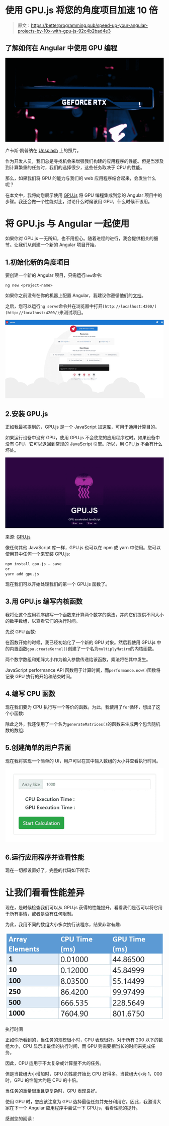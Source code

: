 # 使用 GPU.js 将您的角度项目加速 10 倍

> 原文：<https://betterprogramming.pub/speed-up-your-angular-projects-by-10x-with-gpu-js-92c4b2bad4e3>

## 了解如何在 Angular 中使用 GPU 编程

![](img/b8a6712aabc2bff3f80e2b818cd80fe9.png)

卢卡斯·凯普纳在 [Unsplash](https://unsplash.com?utm_source=medium&utm_medium=referral) 上的照片。

作为开发人员，我们总是寻找机会来增强我们构建的应用程序的性能。但是当涉及到计算繁重的任务时，我们的选择很少，这些任务取决于 CPU 的性能。

那么，如果我们将 GPU 的能力与我们的 web 应用程序结合起来，会发生什么呢？

在本文中，我将向您展示使用 [GPU.js](https://github.com/gpujs/gpu.js) 将 GPU 编程集成到您的 Angular 项目中的步骤。我还会做一个性能对比，讨论什么时候该用 GPU，什么时候不该用。

# 将 GPU.js 与 Angular 一起使用

如果你对 GPU.js 一无所知，也不用担心。随着进程的进行，我会提供相关的细节。让我们从创建一个新的 Angular 项目开始。

## 1.初始化新的角度项目

要创建一个新的 Angular 项目，只需运行`new`命令:

```
ng new <project-name>
```

如果你之前没有在你的机器上配置 Angular，我建议你遵循他们的[文档](https://angular.io/docs)。

之后，您可以运行`ng serve`命令并在浏览器中打开`[http://localhost:4200/](http://localhost:4200/)`来测试项目。

![](img/85684ccba71b68e28fd6ca77e7861126.png)

## 2.安装 GPU.js

正如我最初提到的，GPU.js 是一个 JavaScript 加速库，可用于通用计算目的。

如果运行设备中没有 GPU，使用 GPU.js 不会使您的应用程序过时。如果设备中没有 GPU，它可以退回到常规的 JavaScript 引擎。所以，用 GPU.js 不会有什么坏处。

![](img/f548d35d88a3f141cac77008b1fe61d3.png)

来源: [GPU.js](https://gpu.rocks/#/)

像任何其他 JavaScript 库一样，GPU.js 也可以在 npm 或 yarn 中使用。您可以使用其中任何一个来安装 GPU.js:

```
npm install gpu.js — save
or
yarn add gpu.js
```

现在我们可以开始处理我们的第一个 GPU.js 函数了。

## 3.用 GPU.js 编写内核函数

我将让这个应用程序编写一个函数来计算两个数字的乘法，并向它们提供不同大小的数字数组，以查看它们的执行时间。

先说 GPU 函数:

在函数开始的时候，我已经初始化了一个新的 GPU 对象。然后我使用 GPU.js 中的内置函数`gpu.createKernel()`创建了一个名为`multiplyMatirx`的内核函数。

两个数字数组和矩阵大小作为输入参数传递给该函数，乘法将在其中发生。

JavaScript performance API 函数用于计算时间，而`performance.now()`函数将记录 GPU 执行的开始和结束时间。

## 4.编写 CPU 函数

现在我们要为 CPU 执行写一个等价的函数。为此，我使用了`for`循环，想出了这个小函数:

除此之外，我还使用了一个名为`generateMatrices()`的函数来生成两个包含随机数的数组:

## 5.创建简单的用户界面

现在我将实现一个简单的 UI，用户可以在其中输入数组的大小并查看执行时间。

![](img/a21ff16105e1fd82a487df76b11cfffc.png)

## 6.运行应用程序并查看性能

现在一切都设置好了，完整的代码如下所示:

# 让我们看看性能差异

现在，是时候检查我们可以从 GPU.js 获得的性能提升，看看我们是否可以将它用于所有事情，或者是否有任何限制。

为此，我用不同的数组大小多次执行该程序，结果非常有趣:

![](img/a94ef1a10860ea2472bf6ef5561fe2ca.png)

执行时间

正如你所看到的，当任务的规模很小时，CPU 表现很好。对于所有 200 以下的数组大小，CPU 显示出最佳的执行时间，而 GPU 则需要相当长的时间来完成任务。

因此，CPU 适用于不太复杂或计算量不大的任务。

但是当数组大小增加时，GPU 的性能开始比 CPU 好得多。当数组大小为 1，000 时，GPU 的性能大约是 CPU 的十倍。

当任务的重量很重且更复杂时，GPU 表现良好。

使用 GPU 时，您应该注意为 GPU 选择最佳任务并充分利用它。因此，我邀请大家在下一个 Angular 应用程序中尝试一下 GPU.js，看看性能的提升。

感谢您的阅读！